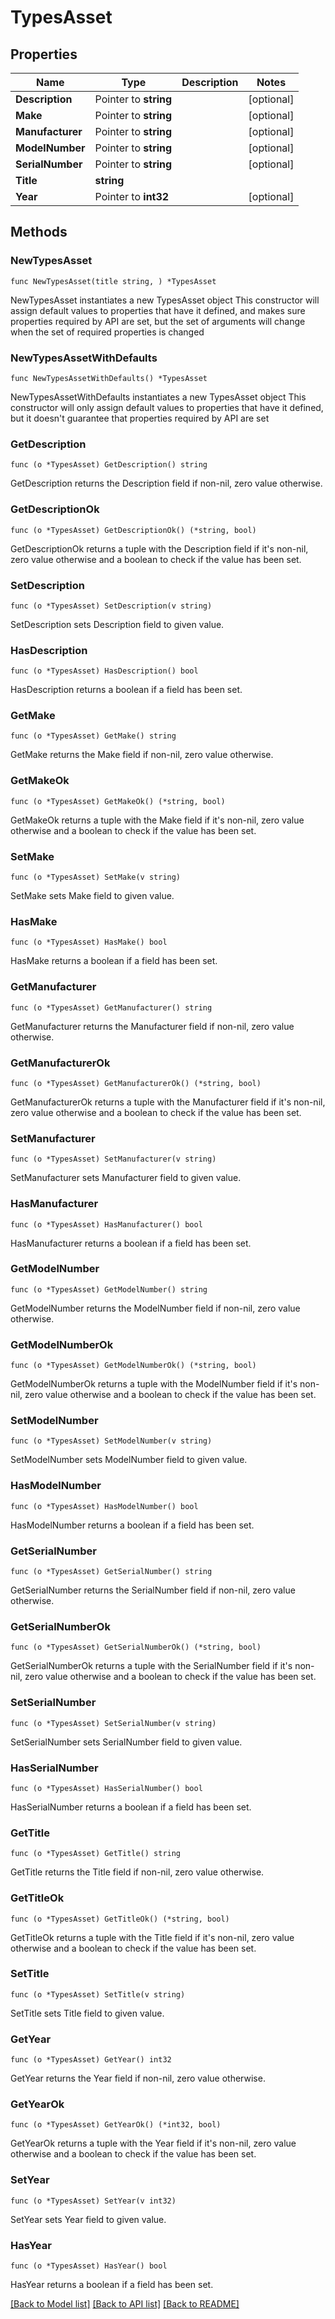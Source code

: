 # TypesAsset

## Properties

Name | Type | Description | Notes
------------ | ------------- | ------------- | -------------
**Description** | Pointer to **string** |  | [optional] 
**Make** | Pointer to **string** |  | [optional] 
**Manufacturer** | Pointer to **string** |  | [optional] 
**ModelNumber** | Pointer to **string** |  | [optional] 
**SerialNumber** | Pointer to **string** |  | [optional] 
**Title** | **string** |  | 
**Year** | Pointer to **int32** |  | [optional] 

## Methods

### NewTypesAsset

`func NewTypesAsset(title string, ) *TypesAsset`

NewTypesAsset instantiates a new TypesAsset object
This constructor will assign default values to properties that have it defined,
and makes sure properties required by API are set, but the set of arguments
will change when the set of required properties is changed

### NewTypesAssetWithDefaults

`func NewTypesAssetWithDefaults() *TypesAsset`

NewTypesAssetWithDefaults instantiates a new TypesAsset object
This constructor will only assign default values to properties that have it defined,
but it doesn't guarantee that properties required by API are set

### GetDescription

`func (o *TypesAsset) GetDescription() string`

GetDescription returns the Description field if non-nil, zero value otherwise.

### GetDescriptionOk

`func (o *TypesAsset) GetDescriptionOk() (*string, bool)`

GetDescriptionOk returns a tuple with the Description field if it's non-nil, zero value otherwise
and a boolean to check if the value has been set.

### SetDescription

`func (o *TypesAsset) SetDescription(v string)`

SetDescription sets Description field to given value.

### HasDescription

`func (o *TypesAsset) HasDescription() bool`

HasDescription returns a boolean if a field has been set.

### GetMake

`func (o *TypesAsset) GetMake() string`

GetMake returns the Make field if non-nil, zero value otherwise.

### GetMakeOk

`func (o *TypesAsset) GetMakeOk() (*string, bool)`

GetMakeOk returns a tuple with the Make field if it's non-nil, zero value otherwise
and a boolean to check if the value has been set.

### SetMake

`func (o *TypesAsset) SetMake(v string)`

SetMake sets Make field to given value.

### HasMake

`func (o *TypesAsset) HasMake() bool`

HasMake returns a boolean if a field has been set.

### GetManufacturer

`func (o *TypesAsset) GetManufacturer() string`

GetManufacturer returns the Manufacturer field if non-nil, zero value otherwise.

### GetManufacturerOk

`func (o *TypesAsset) GetManufacturerOk() (*string, bool)`

GetManufacturerOk returns a tuple with the Manufacturer field if it's non-nil, zero value otherwise
and a boolean to check if the value has been set.

### SetManufacturer

`func (o *TypesAsset) SetManufacturer(v string)`

SetManufacturer sets Manufacturer field to given value.

### HasManufacturer

`func (o *TypesAsset) HasManufacturer() bool`

HasManufacturer returns a boolean if a field has been set.

### GetModelNumber

`func (o *TypesAsset) GetModelNumber() string`

GetModelNumber returns the ModelNumber field if non-nil, zero value otherwise.

### GetModelNumberOk

`func (o *TypesAsset) GetModelNumberOk() (*string, bool)`

GetModelNumberOk returns a tuple with the ModelNumber field if it's non-nil, zero value otherwise
and a boolean to check if the value has been set.

### SetModelNumber

`func (o *TypesAsset) SetModelNumber(v string)`

SetModelNumber sets ModelNumber field to given value.

### HasModelNumber

`func (o *TypesAsset) HasModelNumber() bool`

HasModelNumber returns a boolean if a field has been set.

### GetSerialNumber

`func (o *TypesAsset) GetSerialNumber() string`

GetSerialNumber returns the SerialNumber field if non-nil, zero value otherwise.

### GetSerialNumberOk

`func (o *TypesAsset) GetSerialNumberOk() (*string, bool)`

GetSerialNumberOk returns a tuple with the SerialNumber field if it's non-nil, zero value otherwise
and a boolean to check if the value has been set.

### SetSerialNumber

`func (o *TypesAsset) SetSerialNumber(v string)`

SetSerialNumber sets SerialNumber field to given value.

### HasSerialNumber

`func (o *TypesAsset) HasSerialNumber() bool`

HasSerialNumber returns a boolean if a field has been set.

### GetTitle

`func (o *TypesAsset) GetTitle() string`

GetTitle returns the Title field if non-nil, zero value otherwise.

### GetTitleOk

`func (o *TypesAsset) GetTitleOk() (*string, bool)`

GetTitleOk returns a tuple with the Title field if it's non-nil, zero value otherwise
and a boolean to check if the value has been set.

### SetTitle

`func (o *TypesAsset) SetTitle(v string)`

SetTitle sets Title field to given value.


### GetYear

`func (o *TypesAsset) GetYear() int32`

GetYear returns the Year field if non-nil, zero value otherwise.

### GetYearOk

`func (o *TypesAsset) GetYearOk() (*int32, bool)`

GetYearOk returns a tuple with the Year field if it's non-nil, zero value otherwise
and a boolean to check if the value has been set.

### SetYear

`func (o *TypesAsset) SetYear(v int32)`

SetYear sets Year field to given value.

### HasYear

`func (o *TypesAsset) HasYear() bool`

HasYear returns a boolean if a field has been set.


[[Back to Model list]](../README.md#documentation-for-models) [[Back to API list]](../README.md#documentation-for-api-endpoints) [[Back to README]](../README.md)


